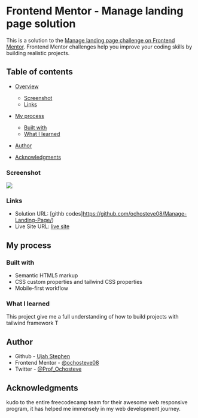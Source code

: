 # Frontend Mentor - Manage landing page solution

This is a solution to the [Manage landing page challenge on Frontend Mentor](my-site). Frontend Mentor challenges help you improve your coding skills by building realistic projects.

## Table of contents

- [Overview](#overview)
 
  - [Screenshot](#screenshot)
  - [Links](#links)
- [My process](#my-process)
  - [Built with](#built-with)
  - [What I learned](#what-i-learned)
- [Author](#author)
- [Acknowledgments](#acknowledgments)





### Screenshot

![](./screenshot.jpg)

### Links

- Solution URL: [githb codes]https://github.com/ochosteve08/Manage-Landing-Page/)
- Live Site URL: [live site](https://manage-landing-page-frontendmentor-io.netlify.app/)

## My process

### Built with

- Semantic HTML5 markup
- CSS custom properties and tailwind CSS properties
- Mobile-first workflow

### What I learned

This project give me a full understanding of how to build projects with tailwind framework
T

## Author

- Github - [Ujah Stephen](https://github.com/ochosteve08)
- Frontend Mentor - [@ochosteve08](https://www.frontendmentor.io/profile/ochosteve08)
- Twitter - [@Prof_Ochosteve](https://twitter.com/Prof_Ochosteve)

## Acknowledgments

kudo to the entire freecodecamp team for their awesome web responsive program, it has helped me immensely in my web development journey.
